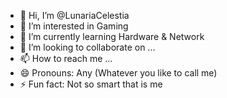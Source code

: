 - 👋 Hi, I’m @LunariaCelestia
- 👀 I’m interested in Gaming
- 🌱 I’m currently learning Hardware & Network
- 💞️ I’m looking to collaborate on ...
- 📫 How to reach me ...
- 😄 Pronouns: Any (Whatever you like to call me)
- ⚡ Fun fact: Not so smart that is me

<!---
LunariaCelestia/LunariaCelestia is a ✨ special ✨ repository because its `README.md` (this file) appears on your GitHub profile.
You can click the Preview link to take a look at your changes.
--->
